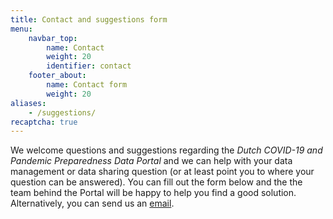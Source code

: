 ```yaml
---
title: Contact and suggestions form
menu:
    navbar_top:
        name: Contact
        weight: 20
        identifier: contact
    footer_about:
        name: Contact form
        weight: 20
aliases:
    - /suggestions/
recaptcha: true
---
```


We welcome questions and suggestions regarding the *Dutch COVID-19 and Pandemic Preparedness Data Portal* and we can help with your data management or data sharing question (or at least point you to where your question can be answered). You can fill out the form below and the the team behind the Portal will be happy to help you find a good solution. Alternatively, you can send us an [email](mailto:info@health-ri.nl).
